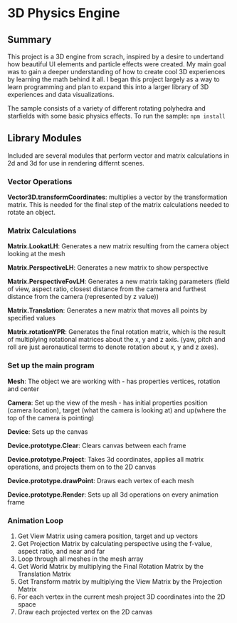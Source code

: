 # 3D Physics Engine

## Summary
This project is a 3D engine from scrach, inspired by a desire to undertand how beautiful UI elements and particle effects were created. My main goal was to gain a deeper understanding of how to create cool 3D experiences by learning the math behind it all. I began this project largely as a way to learn programming and plan to expand this into a larger library of 3D experiences and data visualizations.

The sample consists of a variety of different rotating polyhedra and starfields with some basic physics effects. To run the sample:
```npm install```

## Library Modules
Included are several modules that perform vector and matrix calculations in 2d and 3d for use in rendering differnt scenes. 

### Vector Operations
**Vector3D.transformCoordinates**: multiplies a vector by the transformation matrix. This is needed for the final step of the matrix calculations needed to rotate an object.

### Matrix Calculations
**Matrix.LookatLH**: Generates a new matrix resulting from the camera object looking at the mesh

**Matrix.PerspectiveLH**: Generates a new matrix to show perspective

**Matrix.PerspectiveFovLH**: Generates a new matrix taking parameters (field of view, aspect ratio, closest distance from the camera and furthest distance from the camera (represented by z value))

**Matrix.Translation**: Generates a new matrix that moves all points by specified values

**Matrix.rotationYPR**: Generates the final rotation matrix, which is the result of multiplying rotational matrices about the x, y and z axis. (yaw, pitch and roll are just aeronautical terms to denote rotation about x, y and z axes).

### Set up the main program
**Mesh**: The object we are working with - has properties vertices, rotation and center

**Camera**: Set up the view of the mesh - has initial properties position (camera location), target (what the camera is looking at) and up(where the top of the camera is pointing)

**Device**: Sets up the canvas

**Device.prototype.Clear**: Clears canvas between each frame

**Device.prototype.Project**: Takes 3d coordinates, applies all matrix operations, and projects them on to the 2D canvas

**Device.prototype.drawPoint**: Draws each vertex of each mesh

**Device.prototype.Render**: Sets up all 3d operations on every animation frame

### Animation Loop
1. Get View Matrix using camera position, target and up vectors
2. Get Projection Matrix by calculating perspective using the f-value, aspect ratio, and near and far
3. Loop through all meshes in the mesh array
4. Get World Matrix by multiplying the Final Rotation Matrix by the Translation Matrix
5. Get Transform matrix by multiplying the View Matrix by the Projection Matrix
6. For each vertex in the current mesh project 3D coordinates into the 2D space
7. Draw each projected vertex on the 2D canvas

